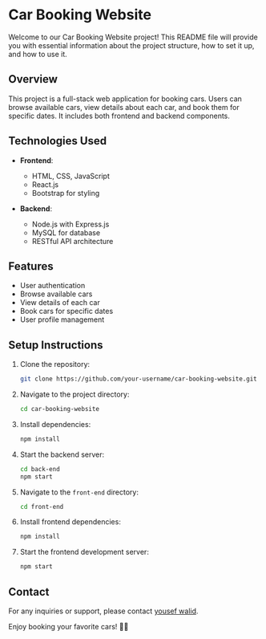 # Car Booking Website

Welcome to our Car Booking Website project! This README file will provide you with essential information about the project structure, how to set it up, and how to use it.

## Overview

This project is a full-stack web application for booking cars. Users can browse available cars, view details about each car, and book them for specific dates. It includes both frontend and backend components.

## Technologies Used

- **Frontend**:
  - HTML, CSS, JavaScript
  - React.js
  - Bootstrap for styling

- **Backend**:
  - Node.js with Express.js
  - MySQL for database
  - RESTful API architecture

## Features
- User authentication 
- Browse available cars
- View details of each car
- Book cars for specific dates
- User profile management

## Setup Instructions

1. Clone the repository:
   ```bash
   git clone https://github.com/your-username/car-booking-website.git
   ```

2. Navigate to the project directory:
   ```bash
   cd car-booking-website
   ```

3. Install dependencies:
   ```bash
   npm install
   ```



5. Start the backend server:
   ```bash
   cd back-end
   npm start
   ```

6. Navigate to the `front-end` directory:
   ```bash
   cd front-end
   ```

7. Install frontend dependencies:
   ```bash
   npm install
   ```

8. Start the frontend development server:
   ```bash
   npm start
   ```


## Contact

For any inquiries or support, please contact [yousef walid](mailto:yw012276@gmail.com).

Enjoy booking your favorite cars! 🚗💨
